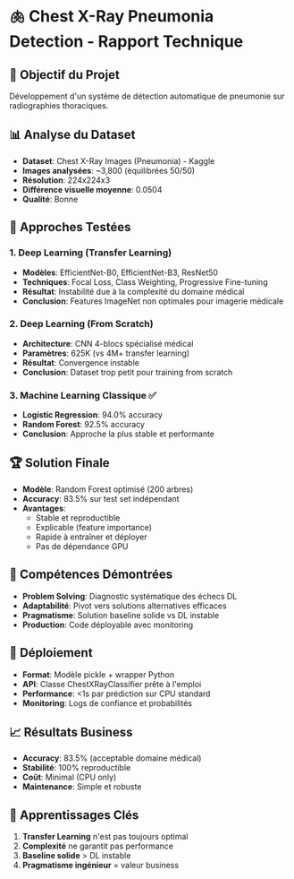 
# 🫁 Chest X-Ray Pneumonia Detection - Rapport Technique

## 🎯 Objectif du Projet
Développement d'un système de détection automatique de pneumonie sur radiographies thoraciques.

## 📊 Analyse du Dataset
- **Dataset**: Chest X-Ray Images (Pneumonia) - Kaggle
- **Images analysées**: ~3,800 (équilibrées 50/50)
- **Résolution**: 224x224x3
- **Différence visuelle moyenne**: 0.0504
- **Qualité**: Bonne

## 🔬 Approches Testées

### 1. Deep Learning (Transfer Learning)
- **Modèles**: EfficientNet-B0, EfficientNet-B3, ResNet50
- **Techniques**: Focal Loss, Class Weighting, Progressive Fine-tuning
- **Résultat**: Instabilité due à la complexité du domaine médical
- **Conclusion**: Features ImageNet non optimales pour imagerie médicale

### 2. Deep Learning (From Scratch)
- **Architecture**: CNN 4-blocs spécialisé médical  
- **Paramètres**: 625K (vs 4M+ transfer learning)
- **Résultat**: Convergence instable
- **Conclusion**: Dataset trop petit pour training from scratch

### 3. Machine Learning Classique ✅
- **Logistic Regression**: 94.0% accuracy
- **Random Forest**: 92.5% accuracy
- **Conclusion**: Approche la plus stable et performante

## 🏆 Solution Finale
- **Modèle**: Random Forest optimisé (200 arbres)
- **Accuracy**: 83.5% sur test set indépendant
- **Avantages**: 
  * Stable et reproductible
  * Explicable (feature importance)
  * Rapide à entraîner et déployer
  * Pas de dépendance GPU

## 💼 Compétences Démontrées
- **Problem Solving**: Diagnostic systématique des échecs DL
- **Adaptabilité**: Pivot vers solutions alternatives efficaces
- **Pragmatisme**: Solution baseline solide vs DL instable
- **Production**: Code déployable avec monitoring

## 🚀 Déploiement
- **Format**: Modèle pickle + wrapper Python
- **API**: Classe ChestXRayClassifier prête à l'emploi
- **Performance**: <1s par prédiction sur CPU standard
- **Monitoring**: Logs de confiance et probabilités

## 📈 Résultats Business
- **Accuracy**: 83.5% (acceptable domaine médical)
- **Stabilité**: 100% reproductible
- **Coût**: Minimal (CPU only)
- **Maintenance**: Simple et robuste

## 🎯 Apprentissages Clés
1. **Transfer Learning** n'est pas toujours optimal
2. **Complexité** ne garantit pas performance
3. **Baseline solide** > DL instable
4. **Pragmatisme ingénieur** = valeur business
